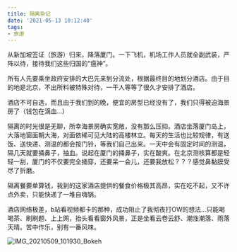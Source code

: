 ```yaml
---
title: 隔离杂记
date: '2021-05-13 10:12:40'
tags:
- 旅游
---
```


从新加坡签证（旅游）归来，降落厦门。一下飞机，机场工作人员就全副武装，严阵以待，接待我们这些归国的“瘟神”。

所有人先要乘坐政府安排的大巴先来到分流处，根据最终目的地划分酒店。由于目的地是北京，不出所料被特殊对待，一干人等等了很久才安排了酒店。

酒店不可自选，而且由于我们到的晚，便宜的房型已经没有了，我们只得被迫海景房了（钱包在滴血...）

隔离的时光很是无聊，所幸海景房确实宽敞，没有那么压抑。酒店坐落厦门岛上，大落地窗面朝大海，对面依稀可见大陆的高楼林立。每天的生活也比较规律，有送饭、送快递、测温的都会按门铃，等我们自己出来。一天中会有固定时间的测温，隔几天就要捅鼻子，抽血。说起在厦门的捅鼻子，实在酸爽。在北京测核算都是轻轻一刮，厦门的不仅要完全捅穿，还要呆一会儿，还要我放松？？？感觉鼻黏膜受尽了折磨。

隔离餐要单算钱，我到的这家酒店提供的餐食价格极其高昂，实在吃不起，又不许点外卖，只能快递了一堆自嗨锅。

酒店网络极差，b站看视频都卡的那种，成功阻止了我彻夜打OW的想法...只能喝喝茶、刷刷题、上上网，抬头看看窗外风景，正是坐看云卷云舒、潮涨潮落、雨落天晴。苦中作乐，别有一番风味。

![IMG_20210509_101930_Bokeh](IMG_20210509_101930_Bokeh.jpg)
